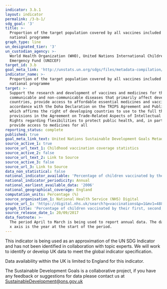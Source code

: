 ```yaml
---
indicator: 3.b.1
layout: indicator
permalink: /3-b-1/
sdg_goal: '3'
title: >-
  Proportion of the target population covered by all vaccines included in their
  national programme
graph_type: line
un_designated_tier: '3'
un_custodian_agency: >-
  World Health Organization (WHO), United Nations International Children's
  Emergency Fund (UNICEF)
target_id: 3.b
goal_meta_link: 'http://unstats.un.org/sdgs/files/metadata-compilation/Metadata-Goal-3.pdf'
indicator_name: >-
  Proportion of the target population covered by all vaccines included in their
  national programme
target: >-
  Support the research and development of vaccines and medicines for the
  communicable and non‑communicable diseases that primarily affect developing
  countries, provide access to affordable essential medicines and vaccines, in
  accordance with the Doha Declaration on the TRIPS Agreement and Public Health,
  which affirms the right of developing countries to use to the full the
  provisions in the Agreement on Trade-Related Aspects of Intellectual Property
  Rights regarding flexibilities to protect public health, and, in particular,
  provide access to medicines for all
reporting_status: complete
published: true
goal_meta_link_text: United Nations Sustainable Development Goals Metadata (pdf 865kB)
source_active_1: true
source_url_text_1: Childhood vaccination coverage statistics
source_active_2: false
source_url_text_2: Link to Source
source_active_3: false
source_url_3: Link to Source
data_non_statistical: false
national_indicator_available: 'Percentage of children vaccinated by their first, second and fifth birthday'
national_indicator_periodicity: Annual
national_earliest_available_data: '2006'
national_geographical_coverage: England
computation_units: Percentage (%)
source_organisation_1: National Health Service (NHS) Digital
source_url_1: 'https://digital.nhs.uk/search?q=vaccinations&p=1&mv1=488'
graph_title: 'Percentage of children vaccinated by their first, second, and fifth birthday'
source_release_date_1: 20/09/2017
data_footnote: >-
  The period April to March is being used to report annual data. The date on the
  x axis is the year at the start of the period.
---
```

This indicator is being used as an approximation of the UN SDG Indicator and has not been identified in collaboration with topic experts. We will work to identify or develop UK data to meet the global indicator specification.

Data availability within the UK is limited to England for this indicator.

The Sustainable Development Goals is a collaborative project, if you have any feedback or suggestions for data please contact us at <SustainableDevelopment@ons.gov.uk>
